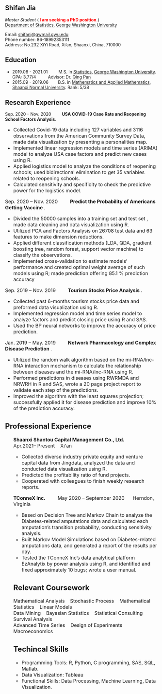 ## Shifan Jia

<i> Master Student </i> (<b><font color="#FF0000"> I am seeking a PhD position.</font></b>) 
<br />
<a href="https://statistics.columbian.gwu.edu/" target="_blank">Department of Statistics</a>, <a href="https://www.gwu.edu/" target="_blank">George Washington University</a><br />

Email: shifanj@gwmail.gwu.edu  
Phone number: 86-18992353111 <br />
Address: No.232 XiYi Road, Xi’an, Shaanxi, China, 710000

## Education
<ul>
<li>2019.08 -  2021.01 &nbsp;&nbsp;&nbsp;&nbsp;&nbsp;&nbsp;&nbsp; M.S. in <a href="https://statistics.columbian.gwu.edu/" target="_blank">Statistics</a>, <a href="https://www.gwu.edu/" target="_blank"> George Washington University</a>. GPA: 3.77/4 &nbsp;&nbsp;&nbsp;&nbsp;&nbsp;&nbsp;&nbsp;&nbsp; Advisor: Dr. <a href="https://statistics.columbian.gwu.edu/qing-pan" target="_blank">Qing Pan</a></li>
<li>2015.09 - 2019.06 &nbsp;&nbsp;&nbsp;&nbsp;&nbsp;&nbsp; B.S. in <a href="http://maths.snnu.edu.cn/" target="_blank">Mathematics and Applied Mathematics</a>, <a href="https://english.snnu.edu.cn/" target="_blank">Shaanxi Normal University</a>. Rank: 5/38 &nbsp;&nbsp;&nbsp;&nbsp;&nbsp;&nbsp;</li>
</ul>

## Research Experience
Sep. 2020 – Nov. 2020 &nbsp;&nbsp;&nbsp;&nbsp;&nbsp;&nbsp;&nbsp; <b> USA COVID-19 Case Rate and Reopening School Factors Analysis</b>. &nbsp;&nbsp;&nbsp;&nbsp;&nbsp;&nbsp;&nbsp; 
<font size="3">
 <ul>
<li> Collected Covid-19 data including 127 variables and 3116 observations from the American Community Survey Data,
made data visualization by presenting a personalities map.</li>
<li>Implemented linear regression models and time series (ARIMA) model to analyze USA case factors and predict new cases
using R.</li>
<li>Applied logistics model to analyze the conditions of reopening schools; used bidirectional elimination to get 35 variables
related to reopening schools.</li> 
<li>Calculated sensitivity and specificity to check the predictive power for the logistics model.</li> 
</ul>
  
 Sep. 2020 – Nov. 2020 &nbsp;&nbsp;&nbsp;&nbsp;&nbsp;&nbsp;&nbsp; <b> Predict the Probability of Americans Getting Vaccine </b>. &nbsp;&nbsp;&nbsp;&nbsp;&nbsp;&nbsp;&nbsp; 
<font size="3">
 <ul>
<li>Divided the 50000 samples into a training set and test set , made data cleaning and data visualization using R.</li>
<li>Utilized PCA and Factors Analysis on 26708 test data and 63 features to make dimension reductions. </li>
<li> Applied different classification methods (LDA, QDA, gradient boosting tree, random forest, support vector machine) to classify the observations.</li> 
<li> Implemented cross-validation to estimate models’ performance and created optimal weight average of such models using R; made prediction offering 85.1 % prediction accuracy</li> 
</ul>  

Sep. 2019 – Nov. 2019 &nbsp;&nbsp;&nbsp;&nbsp;&nbsp;&nbsp;&nbsp; <b> Tourism Stocks Price Analysis </b>. &nbsp;&nbsp;&nbsp;&nbsp;&nbsp;&nbsp;&nbsp; 
<font size="3">
 <ul>
<li>Collected past 6-months tourism stocks price data and preformed data visualization using R.</li>
<li> Implemented regression model and time series model to analyze factors and predict closing price using R and SAS. </li>
<li>Used the BP neural networks to improve the accuracy of price prediction.</li>  
</ul>   
  
Jan. 2019 – May. 2019 &nbsp;&nbsp;&nbsp;&nbsp;&nbsp;&nbsp;&nbsp; <b> Network Pharmacology and Complex Disease Prediction </b>. &nbsp;&nbsp;&nbsp;&nbsp;&nbsp;&nbsp;&nbsp; 
<font size="3">
 <ul>
<li>Utilized the random walk algorithm based on the mi-RNA/lnc-RNA interaction mechanism to calculate the relationship
between diseases and the mi-RNA/lnc-RNA using R.</li>
<li>Performed predictions in diseases using RWRMDA and NRWRH in R and SAS, wrote a 20 page project report to
validate each step of the predictions. </li>
<li>Improved the algorithm with the least squares projection; successfully applied it for disease prediction and improve 10%
of the prediction accuracy.</li>  
</ul> 

<A NAME="Professional Experience"><h2>Professional Experience</h2></A>
<ul> 
<b>Shaanxi Shantou Capital Management Co., Ltd. </b> &nbsp;&nbsp;&nbsp;&nbsp;&nbsp;&nbsp;&nbsp;  Apr.2021– Present &nbsp;&nbsp; Xi'an 
 <font size="3">
 <ul> 
<li>Collected diverse industry private equity and venture capital data from Jingdata, analyzed the data and conducted data
visualization using R.</li>
<li>Predicted the profitability ratio of fund projects. </li>
<li>Cooperated with colleagues to finish weekly research reports. </li>
</ul>
</font>
 
<b> TConneX Inc.</b> &nbsp;&nbsp;&nbsp;&nbsp;&nbsp;&nbsp;&nbsp; May 2020 – September 2020 &nbsp;&nbsp;&nbsp;&nbsp; Herndon, Virginia
<ul>
<li> Based on Decision Tree and Markov Chain to analyze the Diabetes-related amputations data and calculated each
amputation’s transition probability, conducting sensitivity analysis.</li>
<li>Built Markov Model Simulations based on Diabetes-related amputations data, and generated a report of the results per
day.</li>
<li>Tested the TConneX Inc’s data analytical platform EzAnalytix by power analysis using R, and identified and fixed
approximately 10 bugs; wrote a user manual. </li>
</ul>

<A NAME=" Relevant Coursework"><h2>Relevant Coursework</h2></A>
Mathematical Analysis &nbsp;&nbsp;  Stochastic Process &nbsp;&nbsp; Mathematical Statistics &nbsp;&nbsp; Linear Models <br />
Data Mining &nbsp;&nbsp; Bayesian Statistics &nbsp;&nbsp; Statistical Consulting &nbsp;&nbsp; Survival Analysis <br />
Advanced Time Series &nbsp;&nbsp;&nbsp;Design of Experiments &nbsp;&nbsp; Macroeconomics
 
<A NAME=" Technical Skills"><h2>Techincal Skills</h2></A>
<ul>
<li> Programming Tools: R, Python, C programming, SAS, SQL, Matlab.</li>
<li>Data Visualization: Tableau </li>
<li>Functional Skills:  Data Processing, Machine Learning, Data Visualization. </li>
</ul>
